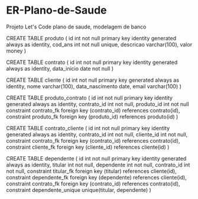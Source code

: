 # ER-Plano-de-Saude
Projeto Let's Code plano de saude, modelagem de banco





CREATE TABLE produto (
    id int not null primary key identity generated always as identity,
    cod_ans int not null unique,
    descricao varchar(100),
    valor money
)

CREATE TABLE contrato (
    id int not null primary key identity generated always as identity,
    data_inicio date not null
)

CREATE TABLE cliente (
    id int not null primary key generated always as identity,
    nome varchar(100), 
    data_nascimento date,
    email varchar(100)
)

CREATE TABLE produto_contrato (
    id int not null primary key identity generated always as identity,
    contrato_id int not null,
    produto_id int not null
    constraint contrato_fk foreign key (contrato_id) references contrato(id),
    constraint produto_fk foreign key (produto_id) references produto(id)
)

CREATE TABLE contrato_cliente (
    id int not null primary key identity generated always as identity,
    contrato_id int not null,
    cliente_id int not null,
    constraint contrato_fk foreign key (contrato_id) references contrato(id),
    constraint cliente_fk foreign key (cliente_id) references cliente(id)
)

CREATE TABLE dependente (
    id int not null primary key identity generated always as identity,
    titular int not null,
    dependente int not null,
    contrato_id int not null,
    constraint titular_fk foreign key (titular) references cliente(id),
    constraint dependente_fk foreign key (dependente) references cliente(id),
    constraint contrato_fk foreign key (contrato_id) references contrato(id),
    constraint dependente_unique unique(titular, dependente)
)
